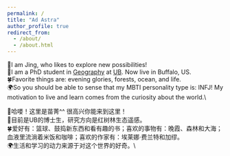 ```yaml
---
permalink: /
title: "Ad Astra"
author_profile: true
redirect_from: 
  - /about/
  - /about.html
---
```


💫I am Jing, who likes to explore new possibilities!\
🏫I am a PhD student in [Geography](https://www.buffalo.edu/cas/geography.html) at [UB](https://www.buffalo.edu/). Now live in Buffalo, US.\
🍀Favorite things are: evening glories, forests, ocean, and life.\
🌍So you should be able to sense that my MBTI personality type is: INFJ! My motivation to live and learn comes from the curiosity about the world.\

💫哈喽！这里是苗菁^^ 很高兴你能来到这里！\
🏫目前是UB的博士生，研究方向是红树林生态遥感。\
🍀爱好有：篮球、鼓捣新东西和看有趣的书；喜欢的事物有：晚霞、森林和大海；血液里流淌着米饭和咖啡；喜欢的作家有：埃莱娜·费兰特和加缪。\
🌍生活和学习的动力来源于对这个世界的好奇。\
